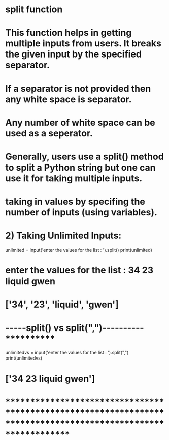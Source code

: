 # split function

# This function helps in getting multiple inputs from users. It breaks the given input by the specified separator.
# If a separator is not provided then any white space is separator.
# Any number of white space can be used as a seperator.
# Generally, users use a split() method to split a Python string but one can use it for taking multiple inputs.

# taking in values by specifing the number of inputs (using variables).

# 2) Taking Unlimited Inputs:
unlimited = input('enter the values for the list : ').split()
print(unlimited)
# enter the values for the list : 34 23 liquid gwen
# ['34', '23', 'liquid', 'gwen']

# ****************************-----split() vs split(",")----------**************************************

unlimitedvs = input('enter the values for the list : ').split(",")
print(unlimitedvs)
# ['34 23 liquid gwen']

# *************************************************************************************************************

